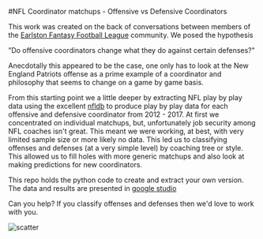 #NFL Coordinator matchups - Offensive vs Defensive Coordinators

This work was created on the back of conversations between members of the <a id="effllink" href="https://allybhoy.wordpress.com/">Earlston Fantasy Football League</a> community. We posed the hypothesis

”Do offensive coordinators change what they do against certain defenses?"

Anecdotally this appeared to be the case, one only has to look at the New England Patriots offense as a prime example of a coordinator and philosophy that seems to change on a game by game basis.

From this starting point we a little deeper by extracting NFL play by play data using the excellent <a id="nfldblink" href="https://github.com/BurntSushi/nfldb">nfldb</a> to produce play by play data for each offensive and defensive coordinator from 2012 - 2017. At first we concentrated on individual matchups, but, unfortunately job security among NFL coaches isn't great. This meant we were working, at best, with very limited sample size or more likely no data. This led us to classifying offenses and defenses (at a very simple level) by coaching tree or style. This allowed us to fill holes with more generic matchups and also look at making predictions for new coordinators.

This repo holds the python code to create and extract your own version. The data and results are presented in <a id="studiolink" href="https://datastudio.google.com/reporting/1btImS_YJxkKMXdeL0xYcWmV8R1DBTxzo/page/iV8P/edit">google studio</a>

Can you help? If you classify offenses and defenses then we'd love to work with you.

<img src="NFL_Coordinators/image.png " alt="scatter" class="inline"/>
